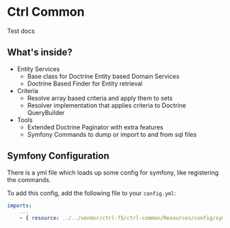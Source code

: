 # Ctrl Common

Test docs

What's inside?
--------------

* Entity Services
    - Base class for Doctrine Entity based Domain Services
    - Doctrine Based Finder for Entity retrieval
* Criteria
    - Resolve array based criteria and apply them to sets
    - Resolver implementation that applies criteria to Doctrine QueryBuilder
* Tools
    - Extended Doctrine Paginator with extra features
    - Symfony Commands to dump or import to and from sql files
    
Symfony Configuration
---------------------

There is a yml file which loads up some config for symfony, like registering the commands.

To add this config, add the following file to your `config.yml`:

```yml
imports:
    ...
    - { resource: ../../vendor/ctrl-f5/ctrl-common/Resources/config/symfony_services_commands.yml }
```
